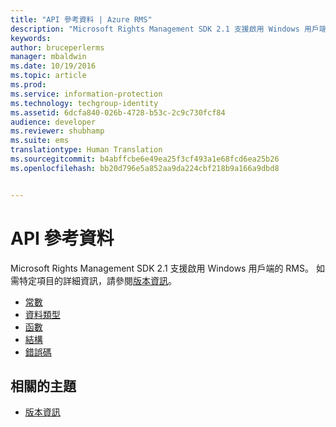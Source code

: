 ```yaml
---
title: "API 參考資料 | Azure RMS"
description: "Microsoft Rights Management SDK 2.1 支援啟用 Windows 用戶端的 RMS。"
keywords: 
author: bruceperlerms
manager: mbaldwin
ms.date: 10/19/2016
ms.topic: article
ms.prod: 
ms.service: information-protection
ms.technology: techgroup-identity
ms.assetid: 6dcfa840-026b-4728-b53c-2c9c730fcf84
audience: developer
ms.reviewer: shubhamp
ms.suite: ems
translationtype: Human Translation
ms.sourcegitcommit: b4abffcbe6e49ea25f3cf493a1e68fcd6ea25b26
ms.openlocfilehash: bb20d796e5a852aa9da224cbf218b9a166a9dbd8


---
```


# API 參考資料

Microsoft Rights Management SDK 2.1 支援啟用 Windows 用戶端的 RMS。 如需特定項目的詳細資訊，請參閱[版本資訊](release-notes-rtm.md)。
- [常數](https://msdn.microsoft.com/library/hh535291.aspx)
- [資料類型](https://msdn.microsoft.com/library/hh535288.aspx)
- [函數](https://msdn.microsoft.com/library/hh535289.aspx)
- [結構](https://msdn.microsoft.com/library/hh535294.aspx)
- [錯誤碼](https://msdn.microsoft.com/library/hh535248.aspx)



## 相關的主題

* [版本資訊](release-notes-rtm.md)
 

 



<!--HONumber=Oct16_HO1-->


